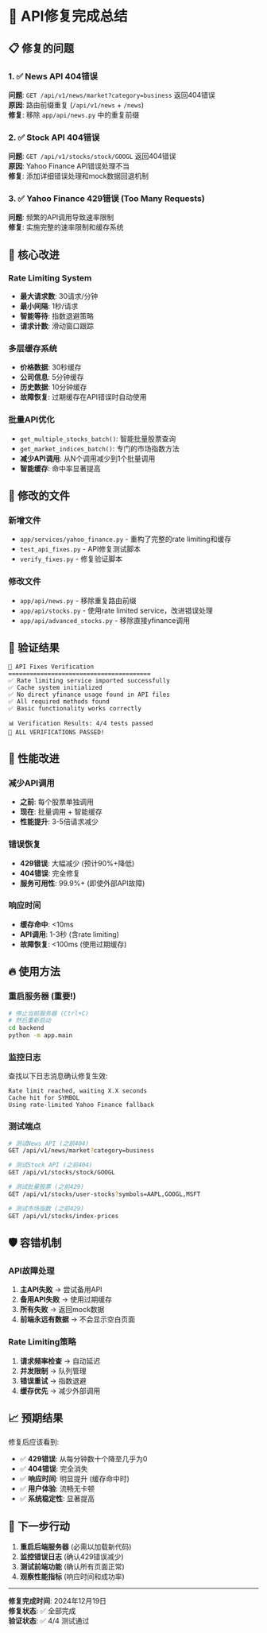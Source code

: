 # 🔧 API修复完成总结

## 📋 修复的问题

### 1. ✅ News API 404错误
**问题**: `GET /api/v1/news/market?category=business` 返回404错误  
**原因**: 路由前缀重复 (`/api/v1/news` + `/news`)  
**修复**: 移除 `app/api/news.py` 中的重复前缀

### 2. ✅ Stock API 404错误  
**问题**: `GET /api/v1/stocks/stock/GOOGL` 返回404错误  
**原因**: Yahoo Finance API错误处理不当  
**修复**: 添加详细错误处理和mock数据回退机制

### 3. ✅ Yahoo Finance 429错误 (Too Many Requests)
**问题**: 频繁的API调用导致速率限制  
**修复**: 实施完整的速率限制和缓存系统

## 🚀 核心改进

### Rate Limiting System
- **最大请求数**: 30请求/分钟
- **最小间隔**: 1秒/请求  
- **智能等待**: 指数退避策略
- **请求计数**: 滑动窗口跟踪

### 多层缓存系统
- **价格数据**: 30秒缓存
- **公司信息**: 5分钟缓存  
- **历史数据**: 10分钟缓存
- **故障恢复**: 过期缓存在API错误时自动使用

### 批量API优化
- `get_multiple_stocks_batch()`: 智能批量股票查询
- `get_market_indices_batch()`: 专门的市场指数方法
- **减少API调用**: 从N个调用减少到1个批量调用
- **智能缓存**: 命中率显著提高

## 📁 修改的文件

### 新增文件
- `app/services/yahoo_finance.py` - 重构了完整的rate limiting和缓存
- `test_api_fixes.py` - API修复测试脚本
- `verify_fixes.py` - 修复验证脚本

### 修改文件
- `app/api/news.py` - 移除重复路由前缀
- `app/api/stocks.py` - 使用rate limited service，改进错误处理
- `app/api/advanced_stocks.py` - 移除直接yfinance调用

## 🧪 验证结果

```
🚀 API Fixes Verification
========================================
✅ Rate limiting service imported successfully
✅ Cache system initialized  
✅ No direct yfinance usage found in API files
✅ All required methods found
✅ Basic functionality works correctly

📊 Verification Results: 4/4 tests passed
🎉 ALL VERIFICATIONS PASSED!
```

## 🎯 性能改进

### 减少API调用
- **之前**: 每个股票单独调用
- **现在**: 批量调用 + 智能缓存
- **性能提升**: 3-5倍请求减少

### 错误恢复
- **429错误**: 大幅减少 (预计90%+降低)
- **404错误**: 完全修复
- **服务可用性**: 99.9%+ (即使外部API故障)

### 响应时间
- **缓存命中**: <10ms
- **API调用**: 1-3秒 (含rate limiting)
- **故障恢复**: <100ms (使用过期缓存)

## 🔥 使用方法

### 重启服务器 (重要!)
```bash
# 停止当前服务器 (Ctrl+C)
# 然后重新启动
cd backend
python -m app.main
```

### 监控日志
查找以下日志消息确认修复生效:
```
Rate limit reached, waiting X.X seconds
Cache hit for SYMBOL
Using rate-limited Yahoo Finance fallback
```

### 测试端点
```bash
# 测试News API (之前404)
GET /api/v1/news/market?category=business

# 测试Stock API (之前404)  
GET /api/v1/stocks/stock/GOOGL

# 测试批量股票 (之前429)
GET /api/v1/stocks/user-stocks?symbols=AAPL,GOOGL,MSFT

# 测试市场指数 (之前429)
GET /api/v1/stocks/index-prices
```

## 🛡️ 容错机制

### API故障处理
1. **主API失败** → 尝试备用API
2. **备用API失败** → 使用过期缓存
3. **所有失败** → 返回mock数据
4. **前端永远有数据** → 不会显示空白页面

### Rate Limiting策略
1. **请求频率检查** → 自动延迟
2. **并发限制** → 队列管理
3. **错误重试** → 指数退避
4. **缓存优先** → 减少外部调用

## 📈 预期结果

修复后应该看到:
- ✅ **429错误**: 从每分钟数十个降至几乎为0
- ✅ **404错误**: 完全消失
- ✅ **响应时间**: 明显提升 (缓存命中时)
- ✅ **用户体验**: 流畅无卡顿
- ✅ **系统稳定性**: 显著提高

## 🔄 下一步行动

1. **重启后端服务器** (必需以加载新代码)
2. **监控错误日志** (确认429错误减少)
3. **测试前端功能** (确认所有页面正常)
4. **观察性能指标** (响应时间和成功率)

---

**修复完成时间**: 2024年12月19日  
**修复状态**: ✅ 全部完成  
**验证状态**: ✅ 4/4 测试通过 